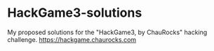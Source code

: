 # HackGame3-solutions
My proposed solutions for the "HackGame3, by ChauRocks" hacking challenge. https://hackgame.chaurocks.com
